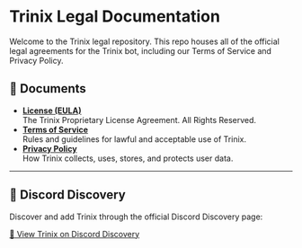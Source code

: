 # Trinix Legal Documentation

Welcome to the Trinix legal repository. This repo houses all of the official legal agreements for the Trinix bot, including our Terms of Service and Privacy Policy.

## 📄 Documents
- **[License (EULA)](bot-legal-docs/LICENSE.txt)**  
  The Trinix Proprietary License Agreement. All Rights Reserved.  
- **[Terms of Service](bot-legal-docs/terms_of_service.md)**  
  Rules and guidelines for lawful and acceptable use of Trinix.  
- **[Privacy Policy](bot-legal-docs/privacy_policy.md)**  
  How Trinix collects, uses, stores, and protects user data.
  
---

## 📍 Discord Discovery

Discover and add Trinix through the official Discord Discovery page:

[🔗 View Trinix on Discord Discovery](https://discord.com/discovery/applications/1332261384490323971)
